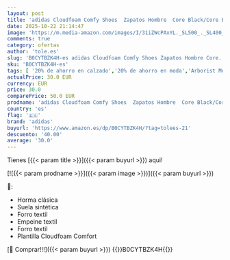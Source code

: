 ```yaml
---
layout: post
title: 'adidas Cloudfoam Comfy Shoes  Zapatos Hombre  Core Black/Core Black/Iron Met  42 2/3 EU'
date: 2025-10-22 21:14:47
image: 'https://m.media-amazon.com/images/I/31iZWcPAxYL._SL500_._SL400_.jpg'
comments: true
category: ofertas
author: 'tole.es'
slug: 'B0CYTBZK4H-es adidas Cloudfoam Comfy Shoes Zapatos Hombre Core...'
sku: 'B0CYTBZK4H-es'
tags: [ '20% de ahorro en calzado','20% de ahorro en moda','Arborist Merchandising Root','Moda','Moda Hombre','Prime Student -10% adicional en una selección de Moda','Self Service','Special Features Stores','Zapatillas casual para hombre','Zapatillas deportivas y de moda para hombre','Zapatos para hombre','Zapatos: -10% adicional en una selección de Moda','adidas','c8538d25-3af9-48d3-aeff-5f3ce5572a36_0','c8538d25-3af9-48d3-aeff-5f3ce5572a36_4801','c8538d25-3af9-48d3-aeff-5f3ce5572a36_8301','zapatos','🇪🇸', ]
actualPrice: 30.0 EUR
currency: EUR
price: 30.0
comparePrice: 50.0 EUR
prodname: 'adidas Cloudfoam Comfy Shoes  Zapatos Hombre  Core Black/Core Black/Iron Met  42 2/3 EU'
country: 'es'
flag: '🇪🇸'
brand: 'adidas'
buyurl: 'https://www.amazon.es/dp/B0CYTBZK4H/?tag=tolees-21'
descuento: '40.00'
average: '30.0'
---
```


Tienes [{{< param title >}}]({{< param buyurl >}}) aqui!

[![{{< param prodname >}}]({{< param image >}})]({{< param buyurl >}})

🔎:

- Horma clásica
- Suela sintética
- Forro textil
- Empeine textil
- Forro textil
- Plantilla Cloudfoam Comfort

[🛒 Comprar!!!]({{< param buyurl >}})
{{<world>}}B0CYTBZK4H{{</world>}}

